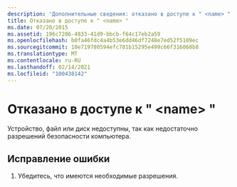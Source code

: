 ```yaml
---
description: 'Дополнительные сведения: отказано в доступе к " <name> "'
title: Отказано в доступе к " <name> "
ms.date: 07/20/2015
ms.assetid: 196c7286-4833-41d9-bbcb-f64c17eb2a59
ms.openlocfilehash: b0fa46fdc4a4b53e6dd46df7248e7ed52f5109ec
ms.sourcegitcommit: 10e719780594efc781b15295e499c66f316068b8
ms.translationtype: MT
ms.contentlocale: ru-RU
ms.lasthandoff: 02/14/2021
ms.locfileid: "100438142"
---
```

# <a name="access-denied-to-name"></a>Отказано в доступе к " \<name> "

Устройство, файл или диск недоступны, так как недостаточно разрешений безопасности компьютера.  
  
## <a name="to-correct-this-error"></a>Исправление ошибки  
  
1. Убедитесь, что имеются необходимые разрешения.  
